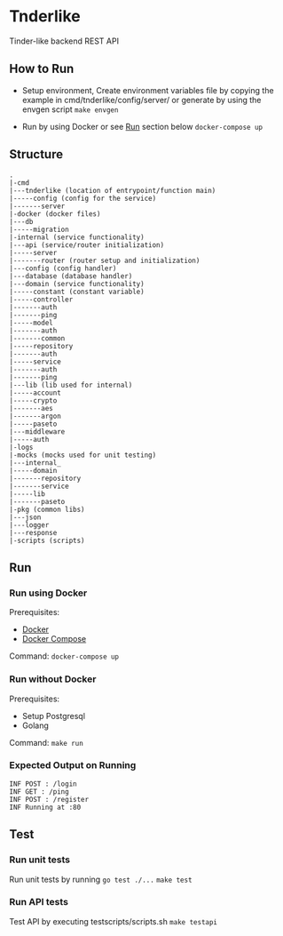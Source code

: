 # Tnderlike
Tinder-like backend REST API

## How to Run
- Setup environment, Create environment variables file by copying the example in cmd/tnderlike/config/server/ or generate by using the envgen script
    ```make envgen```

- Run by using Docker or see [Run](#run) section below
    ```docker-compose up```

## Structure
```
.
|-cmd
|---tnderlike (location of entrypoint/function main)
|-----config (config for the service)
|-------server
|-docker (docker files)
|---db
|-----migration
|-internal (service functionality)
|---api (service/router initialization)
|-----server
|-------router (router setup and initialization)
|---config (config handler)
|---database (database handler)
|---domain (service functionality)
|-----constant (constant variable)
|-----controller
|-------auth
|-------ping
|-----model
|-------auth
|-------common
|-----repository
|-------auth
|-----service
|-------auth
|-------ping
|---lib (lib used for internal)
|-----account
|-----crypto
|-------aes
|-------argon
|-----paseto
|---middleware
|-----auth
|-logs
|-mocks (mocks used for unit testing)
|---internal_
|-----domain
|-------repository
|-------service
|-----lib
|-------paseto
|-pkg (common libs)
|---json
|---logger
|---response
|-scripts (scripts)
```

## Run

### Run using Docker

Prerequisites:
- [Docker](https://docs.docker.com/engine/install/)
- [Docker Compose](https://docs.docker.com/compose/install/)

Command:
```docker-compose up```

### Run without Docker
Prerequisites:
- Setup Postgresql
- Golang

Command:
```make run```

### Expected Output on Running

```
INF POST : /login
INF GET : /ping
INF POST : /register
INF Running at :80
```


## Test
### Run unit tests
Run unit tests by running ```go test ./...```
```make test```

### Run API tests
Test API by executing testscripts/scripts.sh
```make testapi```
